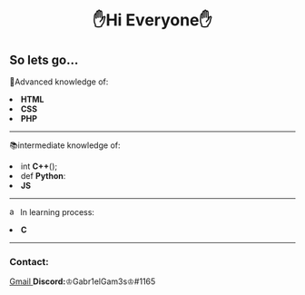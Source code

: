 <h1 align="center"> 
  ✋Hi Everyone✋
</h1>

<h2>
  So lets go...
</h2>
<p align="left">🚀Advanced knowledge of:</p>
  <li><strong>HTML<br></strong></li>
  <li><strong>CSS<br></strong></li>
  <li><strong>PHP<br></strong></li>
<hr>
<p align="left">📚intermediate knowledge of:</p>
  <li>int <strong>C++</strong>();</li>
  <li>def <strong>Python</strong>:</li>
  <li><strong>JS<br></strong></li>
<hr>
<p align="left">
  <img width="15" alt="about me" src="https://media.tenor.com/k9yAts9ymaIAAAAM/loading-load.gif"> In learning process:<br>
  <li><strong>C<br></strong></li>
</p>
<hr>
<h3>Contact:</h3>
<label align="center"><a href="mailto:gabriel.speranceta@gmail.com">Gmail </a></label> <label align="center"> <strong>Discord:</strong>♔Gabr1elGam3s♔#1165</p>
